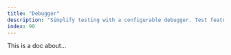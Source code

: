 ```yaml
---
title: "Debugger"
description: "Simplify testing with a configurable debugger. Test features like saving sessions, toggling player collisions, restoring health, or blocking enemies. The debugger is extendable, so you can add custom functionalities as needed."
index: 90
---
```


This is a doc about...